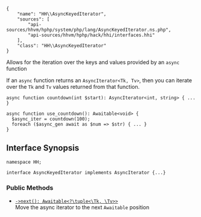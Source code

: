 ``` yamlmeta
{
    "name": "HH\\AsyncKeyedIterator",
    "sources": [
        "api-sources/hhvm/hphp/system/php/lang/AsyncKeyedIterator.ns.php",
        "api-sources/hhvm/hphp/hack/hhi/interfaces.hhi"
    ],
    "class": "HH\\AsyncKeyedIterator"
}
```




Allows for the iteration over the keys and values provided by an ` async `
function




If an ` async ` function returns an `` AsyncIterator<Tk, Tv> ``, then you can
iterate over the ``` Tk ``` and ```` Tv ```` values returned from that function.




```
async function countdown(int $start): AsyncIterator<int, string> { ... }

async function use_countdown(): Awaitable<void> {
  $async_iter = countdown(100);
  foreach ($async_gen await as $num => $str) { ... }
}
```




## Interface Synopsis




``` Hack
namespace HH;

interface AsyncKeyedIterator implements AsyncIterator {...}
```




### Public Methods




+ [` ->next(): Awaitable<?\tuple<\Tk, \Tv>> `](</hack/reference/interface/HH.AsyncKeyedIterator/next/>)\
  Move the async iterator to the next `` Awaitable `` position
<!-- HHAPIDOC -->
